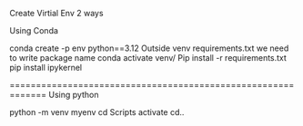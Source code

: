 
Create Virtial Env 
2 ways 

Using Conda

conda create -p env python==3.12
Outside 
venv requirements.txt we need to write package name 
conda activate venv/
Pip install -r requirements.txt
pip install ipykernel

=============================================================
Using python

python -m venv myenv
cd Scripts
 activate 
cd.. 

